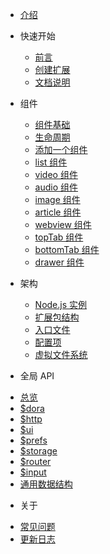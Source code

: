* [介绍](README.md)

* 快速开始
  - [前言](quickstart/intro)
  - [创建扩展](quickstart/create_addon)
  - [文档说明](quickstart/doc)

* 组件
  - [组件基础](component/base)
  - [生命周期](component/lifecycle)
  - [添加一个组件](component/add_component)
  - [list 组件](component/list)
  - [video 组件](component/video)
  - [audio 组件](component/audio)
  - [image 组件](component/image)
  - [article 组件](component/article)
  - [webview 组件](component/webview)
  - [topTab 组件](component/topTab)
  - [bottomTab 组件](component/bottomTab)
  - [drawer 组件](component/drawer)

* 架构
  - [Node.js 实例](arch/node)
  - [扩展包结构](arch/tree)
  - [入口文件](arch/main)
  - [配置项](arch/prefs)
  - [虚拟文件系统](arch/fs)

* 全局 API
 - [总览](api/index)
 - [$dora](api/dora)
 - [$http](api/http)
 - [$ui](api/ui)
 - [$prefs](api/prefs)
 - [$storage](api/storage)
 - [$router](api/router)
 - [$input](api/input)
 - [通用数据结构](api/struct)

* 关于
 - [常见问题](about/faq)
 - [更新日志](about/changelog)
